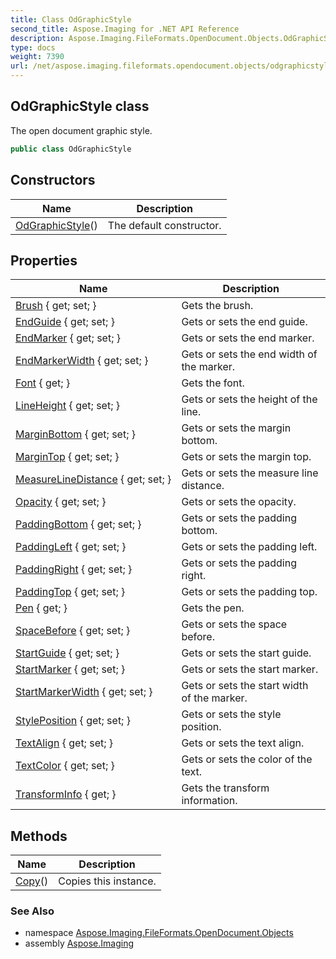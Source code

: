 ```yaml
---
title: Class OdGraphicStyle
second_title: Aspose.Imaging for .NET API Reference
description: Aspose.Imaging.FileFormats.OpenDocument.Objects.OdGraphicStyle class. The open document graphic style
type: docs
weight: 7390
url: /net/aspose.imaging.fileformats.opendocument.objects/odgraphicstyle/
---
```

## OdGraphicStyle class

The open document graphic style.

```csharp
public class OdGraphicStyle
```

## Constructors

| Name | Description |
| --- | --- |
| [OdGraphicStyle](odgraphicstyle/)() | The default constructor. |

## Properties

| Name | Description |
| --- | --- |
| [Brush](../../aspose.imaging.fileformats.opendocument.objects/odgraphicstyle/brush/) { get; set; } | Gets the brush. |
| [EndGuide](../../aspose.imaging.fileformats.opendocument.objects/odgraphicstyle/endguide/) { get; set; } | Gets or sets the end guide. |
| [EndMarker](../../aspose.imaging.fileformats.opendocument.objects/odgraphicstyle/endmarker/) { get; set; } | Gets or sets the end marker. |
| [EndMarkerWidth](../../aspose.imaging.fileformats.opendocument.objects/odgraphicstyle/endmarkerwidth/) { get; set; } | Gets or sets the end width of the marker. |
| [Font](../../aspose.imaging.fileformats.opendocument.objects/odgraphicstyle/font/) { get; } | Gets the font. |
| [LineHeight](../../aspose.imaging.fileformats.opendocument.objects/odgraphicstyle/lineheight/) { get; set; } | Gets or sets the height of the line. |
| [MarginBottom](../../aspose.imaging.fileformats.opendocument.objects/odgraphicstyle/marginbottom/) { get; set; } | Gets or sets the margin bottom. |
| [MarginTop](../../aspose.imaging.fileformats.opendocument.objects/odgraphicstyle/margintop/) { get; set; } | Gets or sets the margin top. |
| [MeasureLineDistance](../../aspose.imaging.fileformats.opendocument.objects/odgraphicstyle/measurelinedistance/) { get; set; } | Gets or sets the measure line distance. |
| [Opacity](../../aspose.imaging.fileformats.opendocument.objects/odgraphicstyle/opacity/) { get; set; } | Gets or sets the opacity. |
| [PaddingBottom](../../aspose.imaging.fileformats.opendocument.objects/odgraphicstyle/paddingbottom/) { get; set; } | Gets or sets the padding bottom. |
| [PaddingLeft](../../aspose.imaging.fileformats.opendocument.objects/odgraphicstyle/paddingleft/) { get; set; } | Gets or sets the padding left. |
| [PaddingRight](../../aspose.imaging.fileformats.opendocument.objects/odgraphicstyle/paddingright/) { get; set; } | Gets or sets the padding right. |
| [PaddingTop](../../aspose.imaging.fileformats.opendocument.objects/odgraphicstyle/paddingtop/) { get; set; } | Gets or sets the padding top. |
| [Pen](../../aspose.imaging.fileformats.opendocument.objects/odgraphicstyle/pen/) { get; } | Gets the pen. |
| [SpaceBefore](../../aspose.imaging.fileformats.opendocument.objects/odgraphicstyle/spacebefore/) { get; set; } | Gets or sets the space before. |
| [StartGuide](../../aspose.imaging.fileformats.opendocument.objects/odgraphicstyle/startguide/) { get; set; } | Gets or sets the start guide. |
| [StartMarker](../../aspose.imaging.fileformats.opendocument.objects/odgraphicstyle/startmarker/) { get; set; } | Gets or sets the start marker. |
| [StartMarkerWidth](../../aspose.imaging.fileformats.opendocument.objects/odgraphicstyle/startmarkerwidth/) { get; set; } | Gets or sets the start width of the marker. |
| [StylePosition](../../aspose.imaging.fileformats.opendocument.objects/odgraphicstyle/styleposition/) { get; set; } | Gets or sets the style position. |
| [TextAlign](../../aspose.imaging.fileformats.opendocument.objects/odgraphicstyle/textalign/) { get; set; } | Gets or sets the text align. |
| [TextColor](../../aspose.imaging.fileformats.opendocument.objects/odgraphicstyle/textcolor/) { get; set; } | Gets or sets the color of the text. |
| [TransformInfo](../../aspose.imaging.fileformats.opendocument.objects/odgraphicstyle/transforminfo/) { get; } | Gets the transform information. |

## Methods

| Name | Description |
| --- | --- |
| [Copy](../../aspose.imaging.fileformats.opendocument.objects/odgraphicstyle/copy/)() | Copies this instance. |

### See Also

* namespace [Aspose.Imaging.FileFormats.OpenDocument.Objects](../../aspose.imaging.fileformats.opendocument.objects/)
* assembly [Aspose.Imaging](../../)



